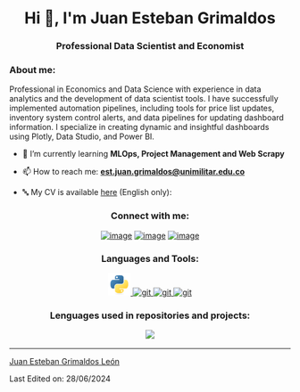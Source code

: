 <h1 align="center">Hi 👋, I'm Juan Esteban Grimaldos </h1>
<h3 align="center">Professional Data Scientist and Economist</h3>

<h3 > About me: </h3>
Professional in Economics and Data Science with experience in data analytics and the development of data scientist tools. I have successfully implemented automation pipelines, including tools for price list updates, inventory system control alerts, and data pipelines for updating dashboard information. I specialize in creating dynamic and insightful dashboards using Plotly, Data Studio, and Power BI. 

- 🌱 I’m currently learning **MLOps, Project Management and Web Scrapy**

- 📫 How to reach me: **est.juan.grimaldos@unimilitar.edu.co**
  
- 🔤 My CV is available [here](https://unimilitareduco-my.sharepoint.com/:b:/g/personal/est_juan_grimaldos_unimilitar_edu_co/EcBAzpdAcUpPoVy3dfNFDNsBW3u8xfq4t8x0HQWqPhR6BQ?e=1FlMH8) (English only): 


<h3 align="center">Connect with me:</h3>

<div align="center">
  
[![image](https://img.shields.io/badge/LinkedIn-0077B5?style=for-the-badge&logo=linkedin&logoColor=white)](https://www.linkedin.com/in/estebangrimaldos/)
[![image](https://img.shields.io/badge/Twitter-1DA1F2?style=for-the-badge&logo=twitter&logoColor=white)](https://twitter.com/JuanGrimaldos0)
[![image](https://img.shields.io/badge/Gmail-D14836?style=for-the-badge&logo=gmail&logoColor=white)](mailto:juan.grimaldos@unimilitar.edu.co)

</div>

<h3 align="center">Languages and Tools:</h3>

<p align="center"> 
  <a href="https://www.python.org" target="_blank"> 
    <img src="https://raw.githubusercontent.com/devicons/devicon/master/icons/python/python-original.svg" alt="python" width="40" height="40"/> 
  </a>  
  <a href="https://git-scm.com/" target="_blank"> 
    <img src="https://www.vectorlogo.zone/logos/git-scm/git-scm-icon.svg" alt="git" width="40" height="40"/> 
  </a>
  <a href="https://git-scm.com/" target="_blank"> 
    <img src="https://upload.wikimedia.org/wikipedia/commons/thumb/c/cf/New_Power_BI_Logo.svg/2048px-New_Power_BI_Logo.svg.png" alt="git" width="40" height="40"/> 
  </a>
  <a href="https://git-scm.com/" target="_blank"> 
    <img src="https://encrypted-tbn0.gstatic.com/images?q=tbn:ANd9GcREC93mALVZOfrNonlHxyvt8ljWQKpP-Q6nCQ&s" alt="git" width="40" height="40"/> 
  </a>
</p>


<h3 align="center">Lenguages used in repositories and projects:</h3>
<p align= "center">
  
  <!--- this section is stats to show contributions:  <img height= "150" src="https://github-readme-stats.vercel.app/api?username=juanes-grimaldos&theme=react&show_icons=true&include_all_commits=true" />
  --->
  <img height= "150" src="https://github-readme-stats.vercel.app/api/top-langs/?username=juanes-grimaldos&theme=react&layout=compact" />
</p>

------

[Juan Esteban Grimaldos León](https://github.com/BrantLauro)

Last Edited on: 28/06/2024
